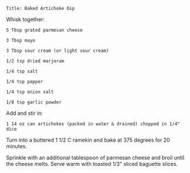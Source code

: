~~~ recipe-info
Title: Baked Artichoke Dip
~~~

Whisk together:

~~~ recipe-ingredients
5 Tbsp grated parmesan cheese

3 Tbsp mayo

3 Tbsp sour cream (or light sour cream)

1/2 tsp dried marjoram

1/4 tsp salt

1/4 tsp pepper

1/4 tsp onion salt

1/8 tsp garlic powder
~~~

Add and stir in:

~~~ recipe-ingredients
1 14 oz can artichokes (packed in water & drained) chopped in 1/4" dice
~~~

Turn into a buttered 1 1/2 C ramekin and bake at 375 degrees for 20 minutes.

Sprinkle with an additional tablespoon of parmesan cheese and broil until the cheese melts. Serve
warm with toasted 1/3" sliced baguette slices.
